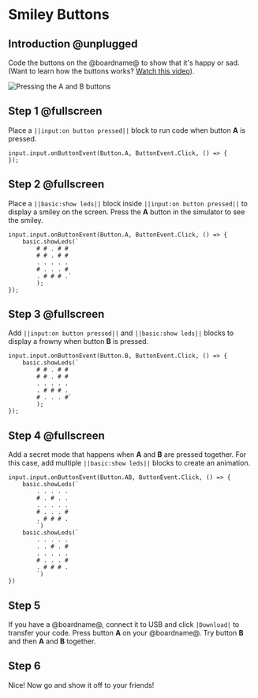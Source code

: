 # Smiley Buttons

## Introduction @unplugged

Code the buttons on the @boardname@ to show that it's happy or sad.
(Want to learn how the buttons works? [Watch this video](https://youtu.be/t_Qujjd_38o)).

![Pressing the A and B buttons](/calliope/tutorials/03_smiley_button_animation.gif)

## Step 1 @fullscreen

Place a ``||input:on button pressed||`` block to run code when button **A** is pressed.

```blocks
input.input.onButtonEvent(Button.A, ButtonEvent.Click, () => { 
});
```

## Step 2 @fullscreen

Place a ``||basic:show leds||`` block inside ``||input:on button pressed||`` to display a smiley on the screen. Press the **A** button in the simulator to see the smiley.

```blocks
input.input.onButtonEvent(Button.A, ButtonEvent.Click, () => { 
    basic.showLeds(`
        # # . # #
        # # . # #
        . . . . .
        # . . . #
        . # # # .`
        );
});
```

## Step 3 @fullscreen

Add ``||input:on button pressed||`` and ``||basic:show leds||`` blocks to display a frowny when button **B** is pressed.

```blocks
input.input.onButtonEvent(Button.B, ButtonEvent.Click, () => { 
    basic.showLeds(`
        # # . # #
        # # . # #
        . . . . .
        . # # # .
        # . . . #`
        );
});
```

## Step 4 @fullscreen

Add a secret mode that happens when **A** and **B** are pressed together. For this case, add multiple ``||basic:show leds||`` blocks to create an animation.

```blocks
input.input.onButtonEvent(Button.AB, ButtonEvent.Click, () => {
    basic.showLeds(`
        . . . . .
        # . # . .
        . . . . .
        # . . . #
        . # # # .
        `)
    basic.showLeds(`
        . . . . .
        . . # . #
        . . . . .
        # . . . #
        . # # # .
        `)    
})
```

## Step 5

If you have a @boardname@, connect it to USB and click ``|Download|`` to transfer your code. Press button **A** on your @boardname@. Try button **B** and then **A** and **B** together.

## Step 6

Nice! Now go and show it off to your friends!

